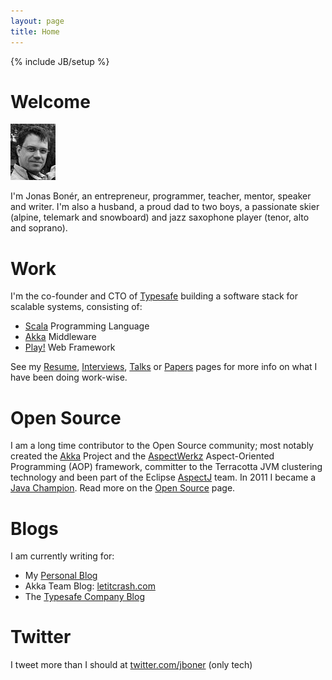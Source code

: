 ```yaml
---
layout: page
title: Home
---
```

{% include JB/setup %}

<h1 id='welcome'>Welcome</h1>

<img class='inset left' title='Mark Reid' src='/images/jonas_bw_small.JPG' alt='Photo of Jonas' />

I'm Jonas Bonér, an entrepreneur, programmer, teacher, mentor, speaker and writer. I'm also a husband, a proud dad to two boys, a passionate skier (alpine, telemark and snowboard) and jazz saxophone player (tenor, alto and soprano).

<div class='section'>
<h1 id='work'>Work</h1>
I'm the co-founder and CTO of <a href="http://typesafe.com">Typesafe</a> building a software stack for scalable systems, consisting of: 
<ul class='compact recent'>
  <li><a href="http://www.scala-lang.org">Scala</a> Programming Language</li>
  <li><a href="http://akka.io">Akka</a> Middleware</li>
  <li><a href="http://www.playframework.org/">Play!</a> Web Framework</li>
</ul>
See my <a href="/resume.html">Resume</a>, <a href="/interviews.html">Interviews</a>, <a href="/talks.html">Talks</a> or <a href="/papers.html">Papers</a> pages for more info on what I have been doing work-wise.
</div>

<div class='section'>
<h1 id='oss'>Open Source</h1>
I am a long time contributor to the Open Source community; most notably created the <a href="http://akka.io">Akka</a> Project and the <a href="http://aspectwerkz.codehaus.org">AspectWerkz</a> Aspect-Oriented Programming (AOP) framework, committer to the Terracotta JVM clustering technology and been part of the Eclipse <a href="http://eclipse.org/aspectj">AspectJ</a> team. In 2011 I became a <a href="http://java.net/website/java-champions/bios.html#Boner">Java Champion</a>.
Read more on the <a href="/opensource.html">Open Source</a> page.
</div>

<div class='section'>
<h1 id='blogs'>Blogs</h1>
I am currently writing for:
<ul class='compact recent'>
  <li>My <a href="/archive.html">Personal Blog</a></li>
  <li>Akka Team Blog: <a href="http://letitcrash.com">letitcrash.com</a></li>
  <li>The <a href="http://blog.typesafe.com/">Typesafe Company Blog</a></li>
</ul>
</div>

<div class='section'>
<h1 id='twitter'>Twitter</h1>
<p>I tweet more than I should at <a href='http://twitter.com/jboner'>twitter.com/jboner</a> (only tech)</p>
</div>
